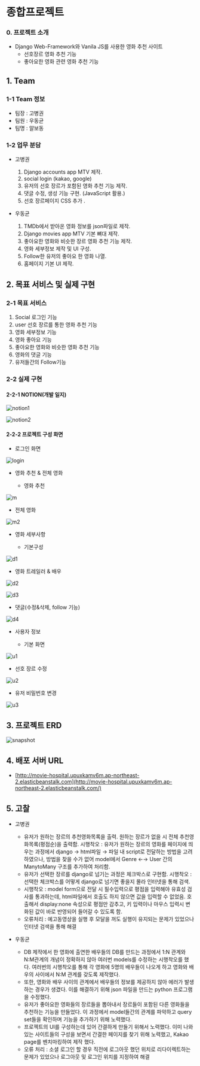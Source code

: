 # 종합프로젝트

### 0. 프로젝트 소개

- Django Web-Framework와 Vanila JS를 사용한 영화 추천 사이트
  - 선호장르 영화 추천 기능
  - 좋아요한 영화 관련 영화 추천 기능

## 1. Team

### 1-1 Team 정보

- 팀장 : 고병권
- 팀원 : 우동균
- 팀명 : 알보동

### 1-2 업무 분담

- 고병권
  1. Django accounts app MTV 제작.
  2. social login (kakao, google)
  3. 유저의 선호 장르가 포함된 영화 추천 기능 제작.
  4. 댓글 수정, 생성 기능 구현. (JavaScript 활용.)
  5. 선호 장르페이지 CSS 추가 .

- 우동균
  1. TMDb에서 받아온 영화 정보를 json파일로 제작.
  2. Django movies app MTV 기본 뼈대 제작.
  3. 좋아요한 영화와 비슷한 장르 영화 추천 기능 제작.
  4. 영화 세부정보 제작 및 UI  구성.
  5. Follow한 유저의 좋아요 한 영화 나열.
  6. 홈페이지 기본 UI 제작.

## 2. 목표 서비스 및 실제 구현 

### 2-1 목표 서비스

1. Social 로그인 기능
2. user 선호 장르를 통한 영화 추천 기능
3. 영화 세부정보 기능
4. 영화 좋아요 기능
5. 좋아요한 영화와 비슷한 영화 추천 기능
6. 영화의 댓글 기능
7. 유저들간의 Follow기능

### 2-2 실제 구현

#### 2-2-1 NOTION(개발 일지)

![notion1](https://user-images.githubusercontent.com/52685244/69788825-9eb33280-1202-11ea-9c0c-024c6f650446.JPG)

![notion2](https://user-images.githubusercontent.com/52685244/69788826-9eb33280-1202-11ea-9779-8b6501f6c8b6.JPG)

#### 2-2-2 프로젝트 구성 화면

- 로그인 화면

![login](https://user-images.githubusercontent.com/52685244/69788822-9e1a9c00-1202-11ea-9be9-0363402ac694.JPG)

- 영화 추천 & 전체 영화

  - 영화 추천 

![m](https://user-images.githubusercontent.com/52685244/69788823-9e1a9c00-1202-11ea-99d5-4236738ebe09.JPG)

  - 전체 영화

![m2](https://user-images.githubusercontent.com/52685244/69788824-9eb33280-1202-11ea-85da-7bfc745f703b.JPG)

- 영화 세부사항

  - 기본구성

![d1](https://user-images.githubusercontent.com/52685244/69788814-9ce96f00-1202-11ea-840a-e37b7a11c918.JPG)

  - 영화 트레일러 & 배우

![d2](https://user-images.githubusercontent.com/52685244/69788816-9d820580-1202-11ea-9d6a-e073fa4183a8.JPG)

![d3](https://user-images.githubusercontent.com/52685244/69788817-9d820580-1202-11ea-85ff-b6da98e0a72b.JPG)

  - 댓글(수정&삭제, follow 기능)

![d4](https://user-images.githubusercontent.com/52685244/69788818-9d820580-1202-11ea-8ec3-50dab9d57663.JPG)

- 사용자 정보

  - 기본 화면

![u1](https://user-images.githubusercontent.com/52685244/69788828-9f4bc900-1202-11ea-8182-53ac1c50660f.JPG)

  - 선호 장르 수정

![u2](https://user-images.githubusercontent.com/52685244/69788829-9f4bc900-1202-11ea-8781-f9947cdb264e.JPG)

  - 유저 비밀번호 변경

![u3](https://user-images.githubusercontent.com/52685244/69788830-9f4bc900-1202-11ea-93f7-d728119d2c03.JPG)

## 3. 프로젝트 ERD

![snapshot](https://user-images.githubusercontent.com/52685244/69788827-9f4bc900-1202-11ea-9877-cac6f443998f.png)

## 4. 배포 서버 URL

- [http://movie-hospital.upuxkamv6m.ap-northeast-2.elasticbeanstalk.com](http://movie-hospital.upuxkamv6m.ap-northeast-2.elasticbeanstalk.com/)



## 5. 고찰

- 고병권
  - 유저가 원하는 장르의 추천영화목록을 출력. 원하는 장르가 없을 시 전체 추천영화목록(평점순)을 출력함. 시행착오 : 유저가 원하는 장르의 영화를 페이지에 띄우는 과정에서 django → html파일 → 파일 내 script로 전달하는 방법을 고려하였으나, 방법을 찾을 수가 없어 model에서 Genre ←→ User 간의 ManytoMany 구조를 추가하여 처리함.
  - 유저가 선택한 장르를 django로 넘기는 과정은 체크박스로 구현함. 시행착오 : 선택한 체크박스를 어떻게 django로 넘기면 좋을지 몰라 인터넷을 통해 검색.
  - 시행착오 : model form으로 전달 시 필수입력으로 평점을 입력해야 유효성 검사를 통과하는데, html파일에서 호출도 하지 않으면 값을 입력할 수 없었음. 호출해서 display:none 속성으로 평점만 감추고, 키 입력이나 마우스 입력시 변화된 값이 바로 반영되어 들어갈 수 있도록 함.
  - 오류처리 : 예고동영상을 실행 후 모달을 꺼도 실행이 유지되는 문제가 있었으나 인터넷 검색을 통해 해결

- 우동균
  - DB 제작에서 한 영화에 출연한 배우들의 DB를 만드는 과정에서 1:N 관계와 N:M관계의 개념이 정확하지 않아 여러번 models를 수정하는 시행착오를 했다. 여러번의 시행착오를 통해 각 영화에 5명의 배우들이 나오게 하고 영화와 배우의 사이에서 N:M 관계를 갖도록 제작했다.
  - 또한,  영화와 배우 사이의 관계에서 배우들의 정보를 제공하지 않아 에러가 발생 하는 경우가 생겼다. 이를 해결하기 위해 json 파일을 만드는 python 프로그램을 수정했다.
  - 유저가 좋아요한 영화들의 장르들을 뽑아내서 장르들이 포함된 다른 영화들을 추천하는 기능을 만들었다. 이 과정에서 model들간의 관계를 파악하고 query set들을 확인하며 기능을 추가하기 위해 노력했다.
  - 프로젝트의 UI를 구성하는데 있어 간결하게 만들기 위해서 노력했다.  이미 나와 있는 사이트들의 구성을 보면서 간결한 페이지를 찾기 위해 노력했고, Kakao page를 벤치마킹하여 제작 했다. 
  - 오류 처리 : 소셜 로그인 할 경우 직전에 로그아웃 했던 위치로 리다이렉트하는 문제가 있었으나 로그아웃 및 로그인 위치를 지정하여 해결
